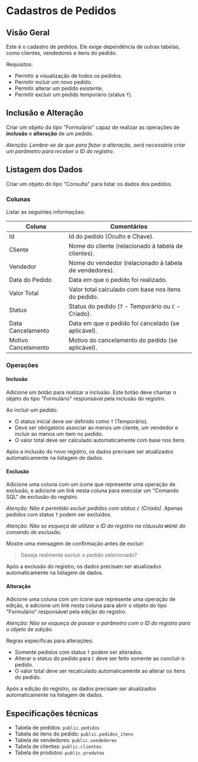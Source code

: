 # Cadastros de Pedidos

## Visão Geral
Este é o cadastro de pedidos. Ele exige dependência de outras tabelas, como clientes, vendedores e itens do pedido.

Requisitos:

- Permitir a visualização de todos os pedidos.
- Permitir incluir um novo pedido.
- Permitir alterar um pedido existente.
- Permitir excluir um pedido temporário (status `T`).

## Inclusão e Alteração
Criar um objeto do tipo "Formulário" capaz de realizar as operações de __inclusão__ e __alteração__ de um pedido.

_Atenção: Lembre-se de que para fazer a alteração, será necessário criar um parâmetro para receber o ID do registro._

## Listagem dos Dados
Criar um objeto do tipo "Consulta" para listar os dados dos pedidos.

### Colunas
Listar as seguintes informações:

| Coluna             | Comentários                                                        |
|--------------------|--------------------------------------------------------------------|
| Id                 | Id do pedido (Oculto e Chave).                                    |
| Cliente            | Nome do cliente (relacionado à tabela de clientes).               |
| Vendedor           | Nome do vendedor (relacionado à tabela de vendedores).            |
| Data do Pedido     | Data em que o pedido foi realizado.                               |
| Valor Total        | Valor total calculado com base nos itens do pedido.               |
| Status             | Status do pedido (`T` - Temporário ou `C` - Criado).              |
| Data Cancelamento  | Data em que o pedido foi cancelado (se aplicável).                |
| Motivo Cancelamento| Motivo do cancelamento do pedido (se aplicável).                  |

### Operações

#### Inclusão
Adicione um botão para realizar a inclusão. Este botão deve chamar o objeto do tipo "Formulário" responsável pela inclusão do registro.

Ao incluir um pedido:
- O status inicial deve ser definido como `T` (Temporário).
- Deve ser obrigatório associar ao menos um cliente, um vendedor e incluir ao menos um item no pedido.
- O valor total deve ser calculado automaticamente com base nos itens.

Após a inclusão do novo registro, os dados precisam ser atualizados automaticamente na listagem de dados.

#### Exclusão
Adicione uma coluna com um ícone que represente uma operação de exclusão, e adicione um link nesta coluna para executar um "Comando SQL" de exclusão do registro.

_Atenção: Não é permitido excluir pedidos com status `C` (Criado)._ Apenas pedidos com status `T` podem ser excluídos.

_Atenção: Não se esqueça de utilizar o ID do registro na cláusula `WHERE` do comando de exclusão._

Mostre uma mensagem de confirmação antes de excluir:
> Deseja realmente excluir o pedido selecionado?

Após a exclusão do registro, os dados precisam ser atualizados automaticamente na listagem de dados.

#### Alteração
Adicione uma coluna com um ícone que represente uma operação de edição, e adicione um link nesta coluna para abrir o objeto do tipo "Formulário" responsável pela edição do registro.

_Atenção: Não se esqueça de passar o parâmetro com o ID do registro para o objeto de edição._

Regras específicas para alterações:
- Somente pedidos com status `T` podem ser alterados.
- Alterar o status do pedido para `C` deve ser feito somente ao concluir o pedido.
- O valor total deve ser recalculado automaticamente ao alterar os itens do pedido.

Após a edição do registro, os dados precisam ser atualizados automaticamente na listagem de dados.

## Especificações técnicas

- Tabela de pedidos: `public.pedidos`
- Tabela de itens do pedido: `public.pedidos_itens`
- Tabela de vendedores: `public.vendedores`
- Tabela de clientes: `public.clientes`
- Tabela de produtos: `public.produtos`

